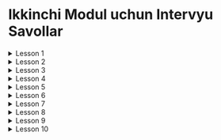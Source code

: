 # Ikkinchi Modul uchun Intervyu Savollar

<details>
<summary>Lesson 1</summary>
    <ul>
        <details>
        <summary>1. Programming paradigms</summary>
            <ul>
                <li>Programming paradigms nima va ular qaysilar ?</li>
                <li>Procedural Programming nima ?</li>
                <li>OOP nima ?</li>
                <li>Functional Programming nima ?</li>
                <li>Reactive Programming nima ?</li>
                <li>Procedural Programming and Object-oriented Programming farqi nima ?</li>
            </ul>
        </details>
    </ul>
    <ul>
        <details>
        <summary>2. OOP</summary>
            <ul>
                <li>OOP kontsepsiyalari qaysilar ?</li>
                <li>OOP ning asosiy ustunlari qaysilar ?</li>
                <li>Class deb nimaga aytiladi ?</li> 
                <li>Object deb nimaga aytiladi ?</li> 
                <li>Method deb nimaga aytiladi ?</li> 
                <li>Field deb nimaga aytiladi ?</li> 
            </ul>
        </details>
    </ul>
    <ul>
        <details>
        <summary>3. Constructor</summary>
            <ul>
                <li>Constructor nima uchun kerak ?</li>
                <li>Constructorning qanaqa turlari bor ?</li>
                <li>Biz constructor yaratsak ham class ichida default constructor bo'ladimi ?</li>
                <li>Constructor qachon chaqiriladi ?</li>
                <li>Bitta Class ichida bir nechta constructor bo'lishi mumkinmi ?</li>
                <li>Default Constructor qanaqa constructor ?</li>
                <li>No-Arg Constructor qanaqa constructor ?</li>
                <li>Parametrized Constructor qanaqa constructor ?</li>
                <li>Copy Constructor qanaqa constructor ?</li>
                <li>Chaining Constructor qanaqa constructor ?</li>
                <li>Compact Constructor qanaqa constructor ?</li>
            </ul>
        </details>
    </ul>
</details>

<details>
<summary>Lesson 2</summary>
    <ul>
        <details>
        <summary>1. Encapsulation</summary>
            <ul>
                <li>Encapsulation nima ? Nimaga Data hiding deyiladi ?</li>
                <li>Encapsulationga qanday erishamiz ?</li>
                <li>Encapsulationga qanday afzalliklari bor ?</li>
                <li>Getter va Setter methodlari nima fazifani bajaradi ? </li>
                <li>Getter va Setter methodlari ishlatilishidagi xatolar ? </li>
            </ul>
        </details>
    </ul>
    <ul>
        <details>
        <summary>2. Package</summary>
            <ul>
                <li>Packagelar bizga nimaga kerak ?</li>
                <li>Packagelarni qanday nomlash kerak ?</li>
                <li>Package azolari (members) deb nimaga aytiladi ?</li>
                <li>Tashqaridagi package azolaridan qanday foydalanish turlari bor ?</li>
            </ul>
        </details>
    </ul>
</details>

<details>
<summary>Lesson 3</summary>
    <ul>
        <details>
        <summary>1. Inheritance</summary>
            <ul>
                <li>Inheritance nima ?</li>
                <li>Inheritance nima uchun kerak ?</li>
                <li>Inheritancening qanaqa turlari bor ? va misollar keltiring.</li>
                <li>Javada bir nechta Inheritancedan foydalansa bo'ladimi ?</li>
                <li>Superclass va subclass qanday classlar ?</li>
                <li>Supclass superclassni nimalarini meros qilib oladi ?</li>
                <li>Cospic class deb qaysi classga aytiladi ?</li>
                <li>Cospic classning qanday methodlari bor ?</li>
            </ul>
        </details>
    </ul>
    <ul>
        <details>
        <summary>2. Access Modifier</summary>
            <ul>
                <li>Access modifierlar nima uchun kerak ?</li>
                <li>Access modifierning qanday turlari bor ? va tarif bering</li>
                <li>Private constructor yarata olamizmi ? va uning vazifasi qanday ?</li>
                <li>Access modifierlarini qaysilarini class bilan ishlata olamiz ?</li>
                <li>Biz SuperClassning protected constructoridan foydalana olamizmi ?</li>
                <li>Private modifier nimalarda ishlatiladi va ishlatish uchun qayerlarga ruxsat beradi ?</li>
            </ul>
        </details>
    </ul>
    <ul>
        <details>
        <summary>3. Relationships</summary>
            <ul>
                <li>Classlar orasida qanday relationshiplar bor ?</li>
                <li>User-A munosabat turi qayerda ishlatiladi ?</li>
                <li>Has-A munosabat turi qayerda ishlatiladi ?</li>
                <li>Is-A munosabat turi qayerda ishlatiladi ?</li>
                <li>Is-A munosabatga erishi uchun qanday keywordlar ishlatiladi ?</li>
                <li>Has-A munosabating qanday turlari bor ?</li>
                <li>Composition, Aggregation va Association farqlari ?</li>
            </ul>
        </details>
    </ul>
</details>

<details>
<summary>Lesson 4</summary>
    <ul>
        <details>
        <summary>1. Polymorphism</summary>
            <ul>
                <li>Polymorphism nima ?</li>
                <li>Polymorphismning turlari ?</li>
                <li>Static Polymorphism nima ?</li>
                <li>Dynamic Polymorphism nima ?</li>
                <li>Polymorphism va Inheritanceni farqi ?</li>
                <li>Polymorphismning foydali taraflari nima ?</li>
            </ul>
        </details>
    </ul>
    <ul>
        <details>
        <summary>2. Overloading</summary>
            <ul>
                <li>Overloading nima ?</li>
                <li>Overload methodning qoidalari ?</li>
                <li>Static methodlarni overload qilolamizmi ?</li>
                <li>Bir xil signature va har xil return type ga ega bo'lagn methodlar yarata olamizmi ?</li>
                <li>Overloading Dynamic binding ga misol bola oladimi ?</li>
             </ul>
        </details>
    </ul>
    <ul>
        <details>
        <summary>3. Overriding</summary>
            <ul>
                <li>Overriding nima ?</li>
                <li>Override methodining qoidalari ?</li>
                <li>Override qilingan methodni signatureini o'zgartira olamizmi ?</li>
                <li>Class fieldlari override boladimi?</li>
                <li>Binding nima ?</li>
                <li>Static Binding nima ?</li>
                <li>Dynamic Binding nima ?</li>
            </ul>
        </details>
    </ul>
    <ul>
        <details>
        <summary>4. Access Modifiers in case of Overriding</summary>
            <ul>
                <li>Static methodlarni override qila olamizmi ?</li>
                <li>Final methodlarni override qila olamizmi ?</li>
                <li>Private methodlarni override qila olamizmi ?</li>
                <li>Protected bolgan methodni override qilib boshqa access modifier bilan elon qila olamizmi?</li>
            </ul>
        </details>
    </ul>
</details>

<details>
<summary>Lesson 5</summary>
    <ul>
        <details>
        <summary>1. Abstraction</summary>
            <ul>
                <li>Abstraction nima ?</li>
                <li>Abstractionga qanday erishiladi ?</li>
                <li>Concrete class qanday class ?</li>
                <li>Concrete class va Abstract class farqlari ?</li>
                <li>Abstract classning qoidalari nima ?</li>
                <li>Abstract methodning qoidalari nima ?</li>
                <li>Abstractionning avzalliklari nima ?</li>
                <li>Abstract methodlarni static bo'la oladimi ?</li>
                <li>Abstract classdan object yarata olamizmi ?</li>
                <li>Abstract classning constructori bormi ?</li>
            </ul>
        </details>
    </ul>
    <ul>
        <details>
        <summary>2. Interface</summary>
            <ul>
                <li>Interface nima ?</li>
                <li>Interface nima uchun kerak ?</li>
                <li>Interfacening xususiyatlari qanday ?</li>
                <li>Interfacening qoidalari qanday ?</li>
                <li>Interfacening qoidalari qanday ?</li>
                <li>Access modifierlarning turlarini interface  methodlarida ishlata olamiz?</li>
                <li>Interfacelarning objectlarini yarata olamizmi ?</li>
                <li>Interfaceda static method yarata olamizmi?</li>
                <li>Interface bir necha voris olishni qo'llab quvvatlaydimi ?</li>
             </ul>
        </details>
    </ul>
    <ul>
        <details>
        <summary>3. Abstract class and Interface differance</summary>
            <ul>
                <li>Absract va Interface farqlari ?</li>
            </ul>
        </details>
    </ul>
    <ul>
        <details>
        <summary>4. Maker Interfaces</summary>
            <ul>
                <li>Marker interface qanday interface ?</li>
                <li>Marker interfacega misollar keltiring.</li>
            </ul>
        </details>
    </ul>
</details>

<details>
<summary>Lesson 6</summary>
    <ul>
        <details>
        <summary>1. Wrapper Classes</summary>
            <ul>
                <li>Wrapper Classlar nima ?</li>
                <li>Wrapper Classlar nimaga kerak ?</li>
                <li>Qanday Wrapper Classlar mavjud ?</li>
                <li>Wrapper Classlar qanday classlar ?</li>
                <li>Number Classning subclasslari qaysilar ?</li>
                <li>Character Classning qaysi interfacelardan voris olgan ?</li>
            </ul>
        </details>
    </ul>
    <ul>
        <details>
        <summary>2. Big Numbers</summary>
            <ul>
                <li>BigNumbers ning qanday turlari bor  ?</li>
                <li>What is BigDecimal Class ?</li>
                <li>What is BigNumber Class ?</li>
                <li>Arefmetik ammalarini (+,-,/,*) bu classlar bilan ishlata olamizmi ?</li>
             </ul>
        </details>
    </ul>
    <ul>
        <details>
        <summary>3. AutoBoxing and UnBoxing</summary>
            <ul>
                <li>AutoBoxing and Boxing nima uchun kerak ?</li>
                <li>Autoboxing nima ?</li>
                <li>Unboxing nima ?</li>
                <li>Narrowing and Widening nima ?</li>
            </ul>
        </details>
    </ul>
    <ul>
        <details>
        <summary>4. Inner Classes</summary>
            <ul>
                <li>Inner Class nima ?</li>
                <li>Inner Classlarning foydali tomonlari ?</li>
                <li>Inner Classning qanaqa turlari bor ?</li>
                <li>Static Inner Class Outer Classning non-static fieldlarga murojat qiloladimi ?</li>
                <li>Local innner class larni access modifierlar bilan e'lon qilib bo'ladimi ?</li>
            </ul>
        </details>
    </ul>
</details>

<details>
<summary>Lesson 7</summary>
    <ul>
        <details>
        <summary>1. Memory Management</summary>
            <ul>
                <li>Memory Management ?</li>
                <li>Xotira turlari ?</li>
                <li>Qaysilari asosiy xotiralar ?</li>
            </ul>
        </details>
    </ul>
    <ul>
        <details>
        <summary>2. Stack Memory</summary>
            <ul>
                <li>Stack xotira qanday xotira  ?</li>
                <li>Stack Frame nima ?</li>
                <li>Stack xotirasini avzalliklari ?</li>
                <li>LIFO nima  ?</li>
                <li>StackOverflow qachon yuzaga keladi ?</li>
             </ul>
        </details>
    </ul>
    <ul>
        <details>
        <summary>3. Heap and Method area</summary>
            <ul>
                <li>Heap qanday qismlardan iborat ?</li>
                <li>Nursery Space nima ?</li>
                <li>Nursery Space haqidagi muhim fikrlar ?</li>
                <li>Tenured Space nima ?</li>
                <li>Permanent Generation nima ?</li>
                <li>Metaspace nima ?</li>
                <li>Method Area nima ?</li>
            </ul>
        </details>
    </ul>
    <ul>
        <details>
        <summary>4. Method Parameters</summary>
            <ul>
                <li>Method Parameters ning turlarini ayting.</li>
                <li>Passing by Value nima ?</li>
                <li>Passing by Reference nima ?</li>
                <li>Javada passing by referance bormi ?</li>
                <li>Variable Arguments nima ?</li>
            </ul>
        </details>
    </ul>
    <ul>
        <details>
        <summary>5. Garbage Collector</summary>
            <ul>
                <li>Garbage Collector nima va uning vazifasi ?</li>
                <li>JVM Garbage Collector qanday bosqichlarni oz ichiga oladi ?</li>
                <li>Sweeping turlari qanday ?</li>
            </ul>
        </details>
    </ul>
</details>

<details>
<summary>Lesson 8</summary>
    <ul>
        <details>
        <summary>1. Non-Access Modifiers</summary>
            <ul>
                <li>non-access modifiers turlari?</li>
                <li>Har bir non-access modifier qayerlarda ishlatiladi ?</li>
            </ul>
        </details>
    </ul>
    <ul>
        <details>
        <summary>2. Record classes</summary>
            <ul>
                <li>Record claasslar qanday classlar ?</li>
                <li>Record Classining qanday constructorlari bor ?</li>
             </ul>
        </details>
    </ul>
    <ul>
        <details>
        <summary>3. Sealed Classes</summary>
            <ul>
                <li>Sealed Class lar qanday classlar ?</li>
                <li>Sealed Classlar nima uchun kerak ?</li>
            </ul>
        </details>
    </ul>
    <ul>
        <details>
        <summary>4. Static and Instance Initializer Block</summary>
            <ul>
                <li>Instance Initializer Block nima uchun kerak?</li>
                <li>Instance Initializer Block qachon ishlaydi?</li>
                <li>Static block qachon ishlaydi?</li>
                <li>Static va Instance Initializer block farqlari?</li>
            </ul>
        </details>
    </ul>
    <ul>
        <details>
        <summary>5. Variable Shadowing and Variable hiding</summary>
            <ul>
                <li>Variable Shadowing nima ?</li>
                <li>Variable hiding nima ?</li>
            </ul>
        </details>
    </ul>
</details>

<details>
<summary>Lesson 9</summary>
    <ul>
        <details>
        <summary>1. Type inference</summary>
            <ul>
                <li>Type inference nima?</li>
                <li>Var keywordni qachon ishlata olamiz, qachon ishlata olmaymiz ?</li>
            </ul>
        </details>
    </ul>
    <ul>
        <details>
        <summary>2. Enum Classes</summary>
            <ul>
                <li>Enum classlar qanday classlar ?</li>
                <li>Enum classidan object yaratib bo'ladimi ?</li>
                <li>Enum classining avzalliklari ?</li>
                <li>Enum classlari interfacelardan voris ololadimi ?</li>
                <li>Enumda constructor yarata olamizmi ?</li>
             </ul>
        </details>
    </ul>
    <ul>
        <details>
        <summary>3. Design Patterns</summary>
            <ul>
                <li>Design Patterns nima ?</li>
                <li>Design Patterns qandayturlarga bo'linadi ?</li>
                <li>Creational Design Patterns nimaga yordam beradi ?</li>
                <li>Singleton nima?</li>
                <li>Factory method nima?</li>
                <li>Builder nima?</li>
            </ul>
        </details>
    </ul>
    <ul>
        <details>
        <summary>4. Class Design Hints</summary>
            <ul>
                <li>Sinf yaratyapganda nimalarga e'tibor berish kerak?</li>
            </ul>
        </details>
    </ul>
    <ul>
        <details>
        <summary>5. JShell</summary>
            <ul>
                <li>JShell nima ?</li>
            </ul>
        </details>
    </ul>
</details>

<details>
<summary>Lesson 10</summary>
    <ul>
        <details>
        <summary>1. Objects Class</summary>
            <ul>
                <li>Objects classi qanday class?</li>
                <li>Objects classini qanday methodlari bor?</li>
            </ul>
        </details>
    </ul>
    <ul>
        <details>
        <summary>3. Generating Documentation</summary>
            <ul>
                <li>JavaDoc nima ?</li>
                <li>JavaDoc nima  uchun kerak ?</li>
                <li>JavaDoc nimalar  uchun documentation yaratadi ?</li>
                <li>Package uchun documentation yaratish uchun qanday file qo'shish kerak ?</li>
                <li>Documentation yaratish uchun qanday buyruq yoziladi ?</li>
             </ul>
        </details>
    </ul>
    <ul>
        <details>
        <summary>3. UUID</summary>
            <ul>
                <li>UUID nima ?</li>
                <li>UUID nima uchun kerak ?</li>
                <li>UUIDDagi M va N nimani bildiradi ?</li>
            </ul>
        </details>
    </ul>

</details>

